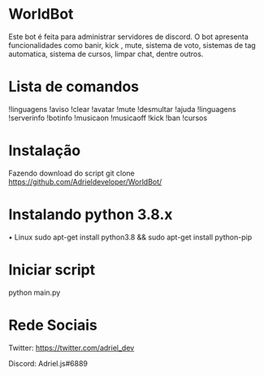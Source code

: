 

# WorldBot

Este bot é feita para administrar servidores de discord. O bot apresenta funcionalidades como banir, kick , mute, sistema de voto, sistemas de tag automatica, sistema de cursos, limpar chat, dentre outros.

# Lista de comandos
 !linguagens
 !aviso
 !clear
 !avatar
 !mute
 !desmultar
 !ajuda
 !linguagens
 !serverinfo
 !botinfo
 !musicaon
 !musicaoff
 !kick
 !ban
 !cursos

# Instalação
  Fazendo download do script git clone https://github.com/Adrieldeveloper/WorldBot/

# Instalando python 3.8.x
• Linux sudo apt-get install python3.8 && sudo apt-get install python-pip

# Iniciar script
  python main.py
  
# Rede Sociais
   Twitter: https://twitter.com/adriel_dev
   
   Discord: Adriel.js#6889
